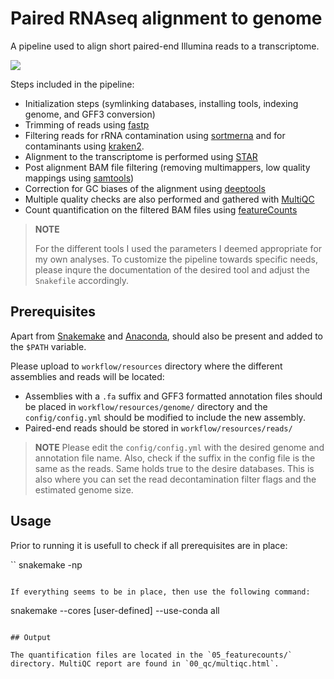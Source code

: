 # Paired RNAseq alignment to genome

A pipeline used to align short paired-end Illumina reads to a transcriptome.

![](https://github.com/fka21/genomics_smk_pipelines/blob/main/rnaseq_pipelines/rnaseq_paired2genome/dag.svg)

Steps included in the pipeline:
* Initialization steps (symlinking databases, installing tools, indexing genome, and GFF3 conversion)
* Trimming of reads using [fastp](https://github.com/OpenGene/fastp)
* Filtering reads for rRNA contamination using [sortmerna]() and for contaminants using [kraken2](https://github.com/DerrickWood/kraken2).
* Alignment to the transcriptome is performed using [STAR](https://github.com/alexdobin/STAR)
* Post alignment BAM file filtering (removing multimappers, low quality mappings using [samtools](https://samtools.github.io))
* Correction for GC biases of the alignment using [deeptools](https://deeptools.readthedocs.io/en/latest/)
* Multiple quality checks are also performed and gathered with [MultiQC](https://seqera.io/multiqc/)
* Count quantification on the filtered BAM files using [featureCounts](https://subread.sourceforge.net/featureCounts.html)
  

> **NOTE**  
> 
> For the different tools I used the parameters I deemed appropriate for my own analyses. To customize the pipeline towards specific needs, please inqure the documentation of the desired tool and adjust the `Snakefile` accordingly.
## Prerequisites

Apart from [Snakemake](https://snakemake.readthedocs.io/en/stable/) and [Anaconda](https://docs.anaconda.com/miniconda/), should also be present and added to the `$PATH` variable.

Please upload to `workflow/resources` directory where the different assemblies and reads will be located:
* Assemblies with a `.fa` suffix and GFF3 formatted annotation files should be placed in `workflow/resources/genome/` directory and the `config/config.yml` should be modified to include the new assembly.
* Paired-end reads should be stored in `workflow/resources/reads/`

> **NOTE**
> Please edit the `config/config.yml` with the desired genome and annotation file name. Also, check if the suffix in the config file is the same as the reads. Same holds true to the desire databases. This is also where you can set the read decontamination filter flags and the estimated genome size.

## Usage

Prior to running it is usefull to check if all prerequisites are in place:

``
snakemake -np
```

If everything seems to be in place, then use the following command:

```
snakemake --cores [user-defined] --use-conda all
```

## Output

The quantification files are located in the `05_featurecounts/` directory. MultiQC report are found in `00_qc/multiqc.html`.


